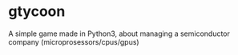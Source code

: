 # gtycoon
A simple game made in Python3, about managing a semiconductor company (microprosessors/cpus/gpus)
